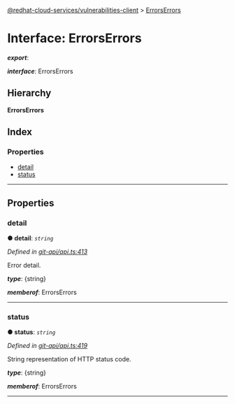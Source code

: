 [@redhat-cloud-services/vulnerabilities-client](../README.md) > [ErrorsErrors](../interfaces/errorserrors.md)

# Interface: ErrorsErrors

*__export__*: 

*__interface__*: ErrorsErrors

## Hierarchy

**ErrorsErrors**

## Index

### Properties

* [detail](errorserrors.md#detail)
* [status](errorserrors.md#status)

---

## Properties

<a id="detail"></a>

###  detail

**● detail**: *`string`*

*Defined in [git-api/api.ts:413](https://github.com/RedHatInsights/javascript-clients/blob/master/packages/vulnerabilities/git-api/api.ts#L413)*

Error detail.

*__type__*: {string}

*__memberof__*: ErrorsErrors

___
<a id="status"></a>

###  status

**● status**: *`string`*

*Defined in [git-api/api.ts:419](https://github.com/RedHatInsights/javascript-clients/blob/master/packages/vulnerabilities/git-api/api.ts#L419)*

String representation of HTTP status code.

*__type__*: {string}

*__memberof__*: ErrorsErrors

___

